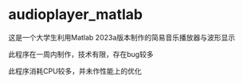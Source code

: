# audioplayer_matlab

这是一个大学生利用Matlab 2023a版本制作的简易音乐播放器与波形显示

此程序在一周内制作，技术有限，存在bug较多

此程序消耗CPU较多，并未作性能上的优化
